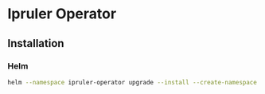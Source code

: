 # Ipruler Operator

## Installation

### Helm 
```bash
helm --namespace ipruler-operator upgrade --install --create-namespace --repo https://plutocholia.github.io/ipruler-operator ipruler-operator ipruler-operator --version x.x.x;
```
